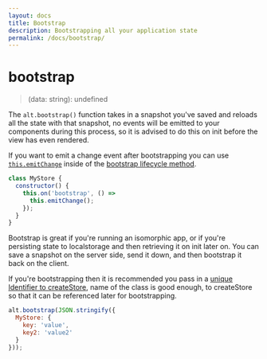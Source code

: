 ```yaml
---
layout: docs
title: Bootstrap
description: Bootstrapping all your application state
permalink: /docs/bootstrap/
---
```


# bootstrap

> (data: string): undefined

The `alt.bootstrap()` function takes in a snapshot you've saved and reloads all the state with that snapshot, no events will be emitted to your components during this process, so it is advised to do this on init before the view has even rendered.

If you want to emit a change event after bootstrapping you can use [`this.emitChange`](stores.md#storeemitchange) inside of the [bootstrap lifecycle method](lifecycleListeners.md#bootstrap).

```js
class MyStore {
  constructor() {
    this.on('bootstrap', () =>
      this.emitChange();
    });
  }
}
```

Bootstrap is great if you're running an isomorphic app, or if you're persisting state to localstorage and then retrieving it on init later on. You can save a snapshot on the server side, send it down, and then bootstrap it back on the client.

If you're bootstrapping then it is recommended you pass in a [unique Identifier to createStore](createStore.md#createstore), name of the class is good enough, to createStore so that it can be referenced later for bootstrapping.

```js
alt.bootstrap(JSON.stringify({
  MyStore: {
    key: 'value',
    key2: 'value2'
  }
}));
```
